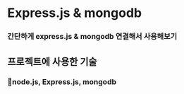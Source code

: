 # Express.js & mongodb
### 간단하게 express.js & mongodb 연결해서 사용해보기
## 프로젝트에 사용한 기술
### node.js, Express.js, mongodb
